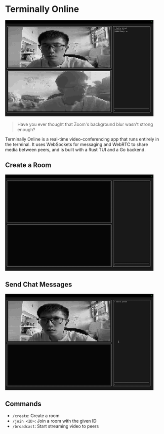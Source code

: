 # Terminally Online

![demo](./assets/demo.gif)

> Have you ever thought that Zoom's background blur wasn't strong enough?

Terminally Online is a real-time video-conferencing app that runs entirely in the terminal.
It uses WebSockets for messaging and WebRTC to share media between peers, and is built with a Rust TUI and a Go backend.

## Create a Room

![room](./assets/room.gif)

## Send Chat Messages

![chat](./assets/chat.gif)

## Commands

- `/create`: Create a room
- `/join <ID>`: Join a room with the given ID
- `/broadcast`: Start streaming video to peers
